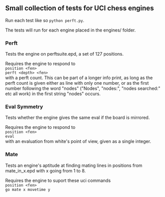 ## Small collection of tests for UCI chess engines

Run each test like so `python perft.py`.

The tests will run for each engine placed in the engines/ folder.


### Perft

Tests the engine on perftsuite.epd, a set of 127 positions.

Requires the engine to respond to\
`position <fen>`\
`perft <depth> <fen>`\
with a perft count. This can be part of a longer info print, as long as the perft count is given either as line with only one number, or as the first number following the word "nodes" ("Nodes", "nodes:", "nodes searched:" etc all work) in the first string "nodes" occurs.


### Eval Symmetry

Tests whether the engine gives the same eval if the board is mirrored.

Requires the engine to respond to\
`position <fen>`\
`eval`\
with an evaluation from white's point of view, given as a single integer.


### Mate

Tests an engine's aptitude at finding mating lines in positions from mate_in_x.epd with x going from 1 to 8.

Requires the engine to suport these uci commands\
`position <fen>`\
`go mate x movetime y`





